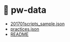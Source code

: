 # 📂 pw-data

* [201701scripts\_sample.json](https://github.com/yedhrab/YDataScience/tree/9db4d8a1873adae3db41c98c6081557ca8473a42/Data%20Science%20Notebooks/2%20-%20Çalışma%20Notebookları/pw-data/201701scripts_sample.json.gz)
* [practices.json](https://github.com/yedhrab/YDataScience/tree/9db4d8a1873adae3db41c98c6081557ca8473a42/Data%20Science%20Notebooks/2%20-%20Çalışma%20Notebookları/pw-data/practices.json.gz)
* [README](https://github.com/yedhrab/YDataScience/tree/9db4d8a1873adae3db41c98c6081557ca8473a42/Data%20Science%20Notebooks/2%20-%20Çalışma%20Notebookları/pw-data/README.md)

